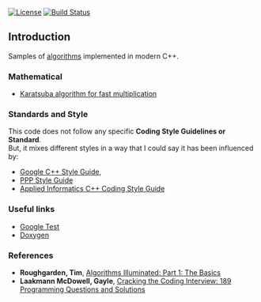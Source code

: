 [![License](https://img.shields.io/badge/License-Apache%202.0-blue.svg)](LICENSE.md)
[![Build Status](https://travis-ci.org/edson-a-soares/algorithms.svg?branch=master)](https://travis-ci.org/edson-a-soares/algorithms)

## Introduction

Samples of [algorithms](https://en.wikipedia.org/wiki/Algorithm) implemented in modern C++.


### Mathematical

  * [Karatsuba algorithm for fast multiplication](Karatsuba)

### Standards and Style

This code does not follow any specific **Coding Style Guidelines or Standard**.    
But, it mixes different styles in a way that I could say it has been influenced by:
  * [Google C++ Style Guide](https://google.github.io/styleguide/cppguide.html),
  * [PPP Style Guide](http://www.stroustrup.com/Programming/PPP-style-rev3.pdf)
  * [Applied Informatics C++ Coding Style Guide](https://www.appinf.com/download/CppCodingStyleGuide.pdf)

### Useful links
* [Google Test](https://github.com/google/googletest/blob/master/googletest/docs/Primer.md)
* [Doxygen](http://www.stack.nl/~dimitri/doxygen/manual/index.html)

### References

* **Roughgarden, Tim**, [Algorithms Illuminated: Part 1: The Basics](https://www.amazon.com/Algorithms-Illuminated-Part-1-Basics/dp/0999282905/ref=sr_1_1)
* **Laakmann McDowell, Gayle**, [Cracking the Coding Interview: 189 Programming Questions and Solutions](https://www.amazon.com/Cracking-Coding-Interview-Programming-Questions/dp/0984782850/ref=sr_1_1)
